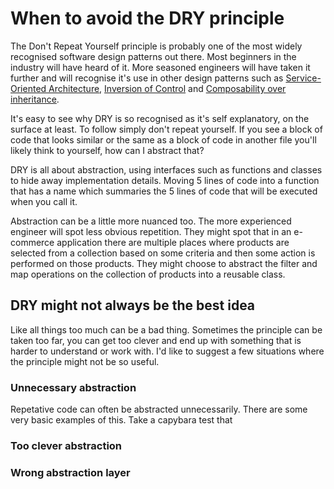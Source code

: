 # When to avoid the DRY principle

The Don't Repeat Yourself principle is probably one of the most widely recognised
software design patterns out there. Most beginners in the industry will have heard
of it. More seasoned engineers will have taken it further and will recognise it's
use in other design patterns such as [Service-Oriented Architecture][1],
[Inversion of Control][2] and [Composability over inheritance][2].

It's easy to see why DRY is so recognised as it's self explanatory, on the surface
at least. To follow simply don't repeat yourself. If you see a block of code that
looks similar or the same as a block of code in another file you'll likely think
to yourself, how can I abstract that?

DRY is all about abstraction, using interfaces such as functions and classes to
hide away implementation details. Moving 5 lines of code into a function that
has a name which summaries the 5 lines of code that will be executed when you 
call it.

Abstraction can be a little more nuanced too. The more experienced engineer will
spot less obvious repetition. They might spot that in an e-commerce application
there are multiple places where products are selected from a collection based on
some criteria and then some action is performed on those products. They might
choose to abstract the filter and map operations on the collection of products
into a reusable class.

## DRY might not always be the best idea

Like all things too much can be a bad thing. Sometimes the principle can be
taken too far, you can get too clever and end up with something that is harder
to understand or work with. I'd like to suggest a few situations where the
principle might not be so useful.

### Unnecessary abstraction

Repetative code can often be abstracted unnecessarily. There are some very basic
examples of this. Take a capybara test that

### Too clever abstraction

### Wrong abstraction layer

[1]: https://en.wikipedia.org/wiki/Service-oriented_architecture
[2]: https://en.wikipedia.org/wiki/Inversion_of_control
[3]: https://en.wikipedia.org/wiki/Composition_over_inheritance
